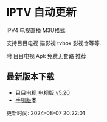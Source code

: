 # IPTV 自动更新

IPV4 电视直播 M3U格式.

支持目目电视 猫影视 tvbox 影视仓等等.

附 目目电视 Apk 免费无套路 推荐

## 最新版本下载

- [目目电视 电视版 v5.20](https://www.7na7.com)
- [手机版本](https://app.7na7.com/download/%E7%9B%AE%E7%9B%AE%E7%94%B5%E8%A7%86)

更新时间: 2024-08-07 20:22:01
